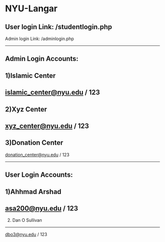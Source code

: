 # NYU-Langar

User login Link: /studentlogin.php
------------
Admin login Link: /adminlogin.php

------------------------
Admin Login Accounts:
------------
1)Islamic Center
------------
islamic_center@nyu.edu / 123
------------
2)Xyz Center
------------
xyz_center@nyu.edu / 123
------------
3)Donation Center
------------
donation_center@nyu.edu / 123

------------------------
User Login Accounts:
------------
1)Ahhmad Arshad
------------
asa200@nyu.edu / 123
----------
2) Dan O Sullivan
------------
dbo3@nyu.edu / 123 
